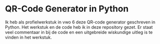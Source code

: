 # QR-Code Generator in Python
Ik heb als profielwerkstuk in vwo 6 deze QR-code generator geschreven in Python. Het werkstuk en de code heb ik in deze repository gezet. Er staat veel commentaar in bij de code en een uitgebreide wiskundige uitleg is te vinden in het werkstuk.
